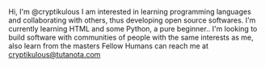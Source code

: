 Hi, I'm @cryptikulous
I am interested in learning programming languages and collaborating with others, thus developing open source softwares.
I'm currently learning HTML and some Python, a pure beginner..
I'm looking to build software with communities of people with the same interests as me, also learn from the masters
Fellow Humans can reach me at cryptikulous@tutanota.com

<!---
cryptikulous/cryptikulous is a ✨ special ✨ repository because its `README.md` (this file) appears on your GitHub profile.
You can click the Preview link to take a look at your changes.
--->
